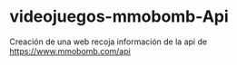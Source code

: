 # videojuegos-mmobomb-Api
Creación de una web recoja información de la api de https://www.mmobomb.com/api
